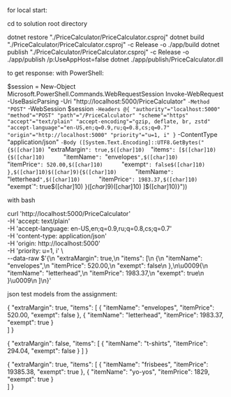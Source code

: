 for local start:

cd to solution root directory

dotnet restore "./PriceCalculator/PriceCalculator.csproj"
dotnet build "./PriceCalculator/PriceCalculator.csproj" -c Release -o ./app/build
dotnet publish "./PriceCalculator/PriceCalculator.csproj" -c Release -o ./app/publish /p:UseAppHost=false
dotnet ./app/publish/PriceCalculator.dll

to get response:
with PowerShell:

$session = New-Object Microsoft.PowerShell.Commands.WebRequestSession
Invoke-WebRequest -UseBasicParsing -Uri "http://localhost:5000/PriceCalculator" `
-Method "POST" `
-WebSession $session `
-Headers @{
"authority"="localhost:5000"
  "method"="POST"
  "path"="/PriceCalculator"
  "scheme"="https"
  "accept"="text/plain"
  "accept-encoding"="gzip, deflate, br, zstd"
  "accept-language"="en-US,en;q=0.9,ru;q=0.8,cs;q=0.7"
  "origin"="http://localhost:5000"
  "priority"="u=1, i"
} `
-ContentType "application/json" `
-Body ([System.Text.Encoding]::UTF8.GetBytes("{$([char]10)  `"extraMargin`": true,$([char]10)  `"items`": [$([char]10)    {$([char]10)      `"itemName`": `"envelopes`",$([char]10)      `"itemPrice`": 520.00,$([char]10)      `"exempt`": false$([char]10)    },$([char]10)$([char]9){$([char]10)      `"itemName`": `"letterhead`",$([char]10)      `"itemPrice`": 1983.37,$([char]10)      `"exempt`": true$([char]10)    }$([char]9)$([char]10)  ]$([char]10)}"))

with bash

curl 'http://localhost:5000/PriceCalculator' \
  -H 'accept: text/plain' \
  -H 'accept-language: en-US,en;q=0.9,ru;q=0.8,cs;q=0.7' \
  -H 'content-type: application/json' \
  -H 'origin: http://localhost:5000' \
  -H 'priority: u=1, i' \  
  --data-raw $'{\n  "extraMargin": true,\n  "items": [\n    {\n      "itemName": "envelopes",\n      "itemPrice": 520.00,\n      "exempt": false\n    },\n\u0009{\n      "itemName": "letterhead",\n      "itemPrice": 1983.37,\n      "exempt": true\n    }\u0009\n  ]\n}'



json test models from the assignment:

{
  "extraMargin": true,
  "items": [
    {
      "itemName": "envelopes",
      "itemPrice": 520.00,
      "exempt": false
    },
	{
      "itemName": "letterhead",
      "itemPrice": 1983.37,
      "exempt": true
    }	
  ]
}

{
  "extraMargin": false,
  "items": [
    {
      "itemName": "t-shirts",
      "itemPrice": 294.04,
      "exempt": false
    }
  ]
}

{
  "extraMargin": true,
  "items": [
    {
      "itemName": "frisbees",
      "itemPrice": 19385.38,
      "exempt": true
    },
	{
      "itemName": "yo-yos",
      "itemPrice": 1829,
      "exempt": true
    }	
  ]
}
